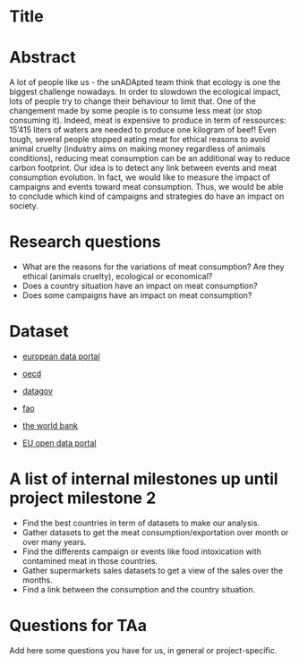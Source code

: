 # Title

# Abstract
A lot of people like us - the unADApted team think that ecology is one the biggest challenge nowadays. In order to slowdown the ecological impact, lots of people try to change their behaviour to limit that. 
One of the changement made by some people is to consume less meat (or stop consuming it). Indeed, meat is expensive to produce in term of ressources: 15’415 liters of waters are needed to produce one kilogram of beef! 
Even tough, several people stopped eating meat for ethical reasons to avoid animal cruelty (industry aims on making money regardless of animals conditions), reducing meat consumption can be an additional way to reduce carbon footprint. 
Our idea is to detect any link between events and meat consumption evolution. In fact, we would like to measure the impact of campaigns and events toward meat consumption. Thus, we would be able to conclude which kind of campaigns and strategies do have an impact on society.

# Research questions
- What are the reasons for the variations of meat consumption? Are they ethical (animals cruelty), ecological or economical?
- Does a country situation have an impact on meat consumption?
- Does some campaigns have an impact on meat consumption?

# Dataset

- [european data portal](https://www.europeandataportal.eu/data/datasets?locale=en)

- [oecd](https://data.oecd.org/agroutput/meat-consumption.htm)

- [datagov](https://catalog.data.gov/dataset)

- [fao](http://www.fao.org/faostat/en/?#data/)

- [the world bank](http://datatopics.worldbank.org/consumption/sector/Food-and-Beverages)

- [EU open data portal](http://data.europa.eu/euodp/data/dataset?sort=views_total+desc&vocab_theme=http%3A%2F%2Fpublications.europa.eu%2Fresource%2Fauthority%2Fdata-theme%2FAGRI)

# A list of internal milestones up until project milestone 2
- Find the best countries in term of datasets to make our analysis.
- Gather datasets to get the meat consumption/exportation over month or over many years.
- Find the differents campaign or events like food intoxication with contamined meat in those countries.
- Gather supermarkets sales datasets to get a view of the sales over the months.
- Find a link between the consumption and the country situation.

# Questions for TAa
Add here some questions you have for us, in general or project-specific.
